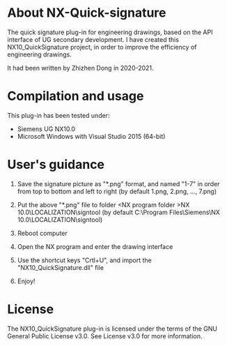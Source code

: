 # About NX-Quick-signature
The quick signature plug-in for engineering drawings, based on the API interface of UG secondary development.
I have created this NX10_QuickSignature project, in order to improve the efficiency of engineering drawings.

It had been written by Zhizhen Dong in 2020-2021.

# Compilation and usage
This plug-in has been tested under:
- Siemens UG NX10.0 
- Microsoft Windows with Visual Studio 2015 (64-bit)

# User's guidance

1. Save the signature picture as "*.png" format, and named "1-7" in order from top to bottom and left to right
  (by default 1.png, 2.png, ..., 7.png)

2. Put the above "*.png" file to folder &#60;NX program folder &#62;NX 10.0\LOCALIZATION\signtool 
  (by default C:\Program Files\Siemens\NX 10.0\LOCALIZATION\signtool)

3. Reboot computer

4. Open the NX program and enter the drawing interface

5. Use the shortcut keys "Crtl+U", and import the "NX10_QuickSignature.dll" file

6. Enjoy!

# License
The NX10_QuickSignature plug-in is licensed under the terms of the GNU General Public License v3.0.
See License v3.0 for more information.
